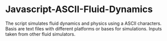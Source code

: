 # Javascript-ASCII-Fluid-Dynamics

The script simulates fluid dynamics and physics using a ASCII characters. Basis are text files with different platforms or bases for simulations. Inputs taken from other fluid simulators.

